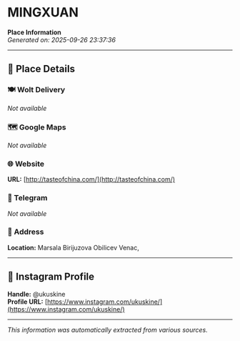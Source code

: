 # MINGXUAN

**Place Information**  
*Generated on: 2025-09-26 23:37:36*

---

## 📍 Place Details

### 🍽️ Wolt Delivery
*Not available*

### 🗺️ Google Maps
*Not available*

### 🌐 Website
**URL:** [http://tasteofchina.com/](http://tasteofchina.com/)

### 📱 Telegram
*Not available*

### 📍 Address
**Location:** Marsala Birijuzova Obilicev Venac,

---

## 🔗 Instagram Profile

**Handle:** @ukuskine  
**Profile URL:** [https://www.instagram.com/ukuskine/](https://www.instagram.com/ukuskine/)

---

*This information was automatically extracted from various sources.*
